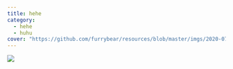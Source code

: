 ```yaml
---
title: hehe
category:
  - hehe
  - huhu
cover: "https://github.com/furrybear/resources/blob/master/imgs/2020-07-26%2019-18-01-1595765512453.png?raw=true"
---
```


![](/images/1.jpg)